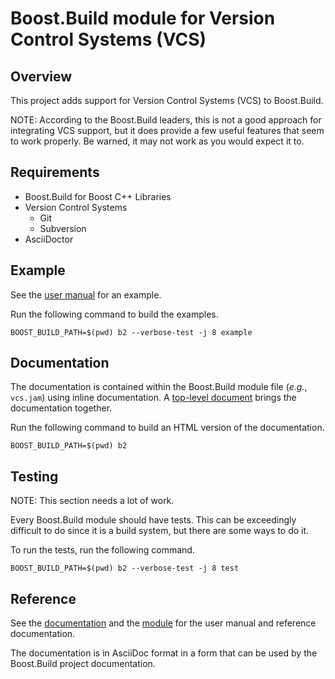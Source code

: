 <!-- Copyright 2019 Thomas Brown -->
<!-- Distributed under the Boost Software License, Version 1.0. (See -->
<!-- accompanying file LICENSE_1_0.txt or copy at -->
<!-- http://www.boost.org/LICENSE_1_0.txt) -->

# Boost.Build module for Version Control Systems (VCS)

## Overview

This project adds support for Version Control Systems (VCS) to
Boost.Build.

NOTE: According to the Boost.Build leaders, this is not a good
approach for integrating VCS support, but it does provide a few useful
features that seem to work properly.  Be warned, it may not work as
you would expect it to.

## Requirements

* Boost.Build for Boost C++ Libraries
* Version Control Systems
  * Git
  * Subversion
* AsciiDoctor

## Example

See the [user manual](vcs.adoc) for an example.

Run the following command to build the examples.

``` shell
BOOST_BUILD_PATH=$(pwd) b2 --verbose-test -j 8 example
```

## Documentation

The documentation is contained within the Boost.Build module file
(*e.g.*, `vcs.jam`) using inline documentation.  A [top-level
document](vcs.adoc) brings the documentation together.

Run the following command to build an HTML version of the
documentation.

``` shell
BOOST_BUILD_PATH=$(pwd) b2
```

## Testing

NOTE: This section needs a lot of work.

Every Boost.Build module should have tests.  This can be exceedingly
difficult to do since it is a build system, but there are some ways to
do it.

To run the tests, run the following command.

``` shell
BOOST_BUILD_PATH=$(pwd) b2 --verbose-test -j 8 test
```

## Reference

See the [documentation](vcs.adoc) and the [module](vcs.jam) for the
user manual and reference documentation.

The documentation is in AsciiDoc format in a form that can be used by
the Boost.Build project documentation.
